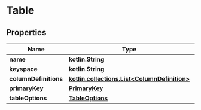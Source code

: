 
# Table

## Properties
Name | Type | Description | Notes
------------ | ------------- | ------------- | -------------
**name** | **kotlin.String** |  |  [optional]
**keyspace** | **kotlin.String** |  |  [optional]
**columnDefinitions** | [**kotlin.collections.List&lt;ColumnDefinition&gt;**](ColumnDefinition.md) |  |  [optional]
**primaryKey** | [**PrimaryKey**](PrimaryKey.md) |  |  [optional]
**tableOptions** | [**TableOptions**](TableOptions.md) |  |  [optional]



